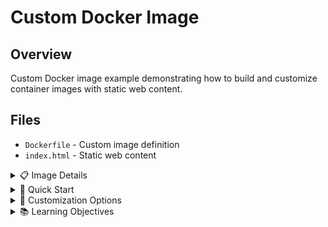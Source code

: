 # Custom Docker Image

## Overview
Custom Docker image example demonstrating how to build and customize container images with static web content.

## Files
- `Dockerfile` - Custom image definition
- `index.html` - Static web content

<details>
<summary>📋 Image Details</summary>

### Purpose
- Learn custom image creation
- Practice Dockerfile best practices
- Understand image layering
- Deploy static web content

### Build Process
```mermaid
graph TB
    A[Base Image] --> B[Copy Files]
    B --> C[Configure Environment]
    C --> D[Set Permissions]
    D --> E[Define Entry Point]
    E --> F[Custom Image]
    
    subgraph "Layers"
        G[OS Layer]
        H[Runtime Layer]
        I[Application Layer]
        J[Content Layer]
    end
    
    F --> G
    F --> H
    F --> I
    F --> J
```

</details>

<details>
<summary>🚀 Quick Start</summary>

### Building the Image
```bash
# Build custom image
docker build -t custom-web-app .

# Run container
docker run -d -p 8080:80 --name my-web-app custom-web-app

# Test the application
curl http://localhost:8080

# View container logs
docker logs my-web-app

# Stop and remove
docker stop my-web-app && docker rm my-web-app
```

</details>

<details>
<summary>🔧 Customization Options</summary>

### Dockerfile Modifications
```dockerfile
# Change base image
FROM nginx:alpine

# Add custom content
COPY index.html /usr/share/nginx/html/

# Set environment variables
ENV APP_ENV=production

# Configure ports
EXPOSE 80
```

### Content Updates
- Modify `index.html` for custom content
- Add CSS/JS files for styling
- Include additional static assets
- Configure web server settings

</details>

<details>
<summary>📚 Learning Objectives</summary>

### Docker Concepts
- Image layering and caching
- Dockerfile instruction optimization
- Build context management
- Image tagging and versioning

### Best Practices
- Minimize image size
- Use appropriate base images
- Optimize layer caching
- Implement security measures

### Advanced Topics
- Multi-stage builds
- Build arguments and variables
- Health checks
- Image scanning and security

</details>